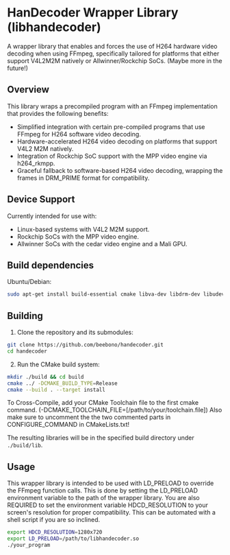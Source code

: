 # HanDecoder Wrapper Library (libhandecoder)

A wrapper library that enables and forces the use of H264 hardware video decoding when using FFmpeg, specifically tailored for platforms that either support V4L2M2M natively or Allwinner/Rockchip SoCs. (Maybe more in the future!)

## Overview

This library wraps a precompiled program with an FFmpeg implementation that provides the following benefits:

- Simplified integration with certain pre-compiled programs that use FFmpeg for H264 software video decoding.
- Hardware-accelerated H264 video decoding on platforms that support V4L2 M2M natively.
- Integration of Rockchip SoC support with the MPP video engine via h264_rkmpp.
- Graceful fallback to software-based H264 video decoding, wrapping the frames in DRM_PRIME format for compatibility.

## Device Support

Currently intended for use with:
- Linux-based systems with V4L2 M2M support.
- Rockchip SoCs with the MPP video engine.
- Allwinner SoCs with the cedar video engine and a Mali GPU.

## Build dependencies

Ubuntu/Debian:
```bash
sudo apt-get install build-essential cmake libva-dev libdrm-dev libudev-dev
```

## Building

1. Clone the repository and its submodules:

```bash
git clone https://github.com/beebono/handecoder.git
cd handecoder
```

2. Run the CMake build system:

```bash
mkdir ./build && cd build
cmake ../ -DCMAKE_BUILD_TYPE=Release
cmake --build . --target install
```

To Cross-Compile, add your CMake Toolchain file to the first cmake command. (-DCMAKE_TOOLCHAIN_FILE=[/path/to/your/toolchain.file])
    Also make sure to uncomment the the two commented parts in CONFIGURE_COMMAND in CMakeLists.txt!

The resulting libraries will be in the specified build directory under `./build/lib`.

## Usage

This wrapper library is intended to be used with LD_PRELOAD to override the FFmpeg function calls. This is done by setting the LD_PRELOAD environment variable to the path of the wrapper library.
You are also REQUIRED to set the environment variable HDCD_RESOLUTION to your screen's resolution for proper compatibility. This can be automated with a shell script if you are so inclined.

```bash
export HDCD_RESOLUTION=1280x720
export LD_PRELOAD=/path/to/libhandecoder.so
./your_program
```

